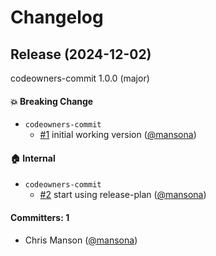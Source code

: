 # Changelog

## Release (2024-12-02)

codeowners-commit 1.0.0 (major)

#### :boom: Breaking Change
* `codeowners-commit`
  * [#1](https://github.com/mansona/codeowners-commit/pull/1) initial working version ([@mansona](https://github.com/mansona))

#### :house: Internal
* `codeowners-commit`
  * [#2](https://github.com/mansona/codeowners-commit/pull/2) start using release-plan ([@mansona](https://github.com/mansona))

#### Committers: 1
- Chris Manson ([@mansona](https://github.com/mansona))
